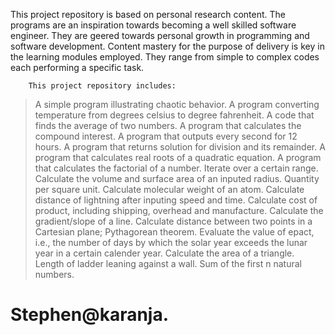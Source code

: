 This project repository is based on personal research content.
The programs are an inspiration towards becoming a well skilled software engineer. They are geered towards personal growth in programming and software development. Content mastery for the purpose of delivery is key in the learning modules employed.
They range from simple to complex codes each performing a specific task.

        This project repository includes:
> A simple program illustrating chaotic behavior.
> A program converting temperature from degrees celsius to degree fahrenheit.
> A code that finds the average of two numbers.
> A program that calculates the compound interest.
> A program that outputs every second for 12 hours.
> A program that returns solution for division and its remainder.
> A program that calculates real roots of a quadratic equation.
> A program that calculates the factorial of a number.
> Iterate over a certain range.
> Calculate the volume and surface area of an inputed radius.
> Quantity per square unit.
> Calculate molecular weight of an atom.
> Calculate distance of lightning after inputing speed and time.
> Calculate cost of product, including shipping, overhead and manufacture.
> Calculate the gradient/slope of a line.
> Calculate distance between two points in a Cartesian plane; Pythagorean theorem.
> Evaluate the value of epact, i.e., the number of days by which the solar year exceeds the lunar year in a certain calender year.
> Calculate the area of a triangle.
> Length of ladder leaning against a wall.
> Sum of the first n natural numbers.

# Stephen@karanja.
